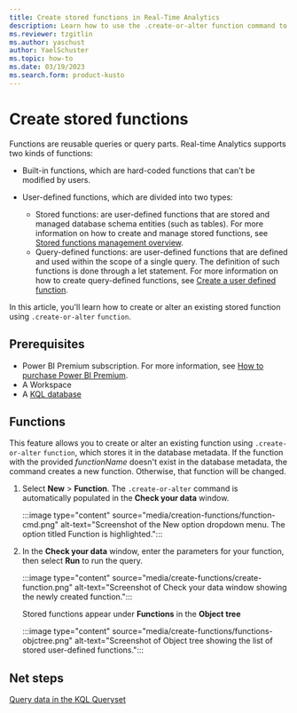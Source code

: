 ```yaml
---
title: Create stored functions in Real-Time Analytics
description: Learn how to use the .create-or-alter function command to create stored functions.
ms.reviewer: tzgitlin
ms.author: yaschust
author: YaelSchuster
ms.topic: how-to
ms.date: 03/19/2023
ms.search.form: product-kusto
---
```


# Create stored functions

Functions are reusable queries or query parts. Real-time Analytics supports two kinds of functions:

* Built-in functions, which are hard-coded functions that can't be modified by users.
* User-defined functions, which are divided into two types:

  * Stored functions: are user-defined functions that are stored and managed database schema entities (such as tables). For more information on how to create and manage stored functions, see [Stored functions management overview](/azure/data-explorer/kusto/management/functions?context=/fabric/context/context).
  * Query-defined functions: are user-defined functions that are defined and used within the scope of a single query. The definition of such functions is done through a let statement. For more information on how to create query-defined functions, see [Create a user defined function](/azure/data-explorer/kusto/query/letstatement?context=/fabric/context/context).

In this article, you'll learn how to create or alter an existing stored function using `.create-or-alter` `function`.

## Prerequisites

* Power BI Premium subscription. For more information, see [How to purchase Power BI Premium](/power-bi/enterprise/service-admin-premium-purchase).
* A Workspace
* A [KQL database](create-database.md)

## Functions

This feature allows you to create or alter an existing function using `.create-or-alter` `function`, which stores it in the database metadata. If the function with the provided *functionName* doesn't exist in the database metadata, the command creates a new function. Otherwise, that function will be changed.

1. Select **New** > **Function**. The `.create-or-alter` command is automatically populated  in the **Check your data** window.

    :::image type="content" source="media/creation-functions/function-cmd.png" alt-text="Screenshot of the New option dropdown menu. The option titled Function is highlighted.":::

1. In the **Check your data** window, enter the parameters for your function, then select **Run** to run the query.

    :::image type="content" source="media/create-functions/create-function.png" alt-text="Screenshot of Check your data window showing the newly created function.":::

    Stored functions appear under **Functions** in the **Object tree**

    :::image type="content" source="media/create-functions/functions-objctree.png" alt-text="Screenshot of Object tree showing the list of stored user-defined functions.":::

## Net steps

[Query data in the KQL Queryset](kusto-query-set.md)
